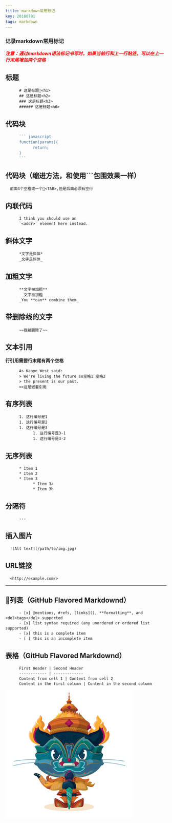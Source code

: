 ```yaml
---
title: markdown常用标记
key: 20180701
tags: markdown
---
```

### 记录markdown常用标记
***<font color="red">注意：通过markdown语法标记书写时，如果当前行和上一行粘连，可以在上一行末尾增加两个空格</font>***
<!--more-->
## 标题
```
      # 这是标题<h1>
      ## 这是标题<h2>
      ### 这是标题<h3>
      ###### 这是标题<h6>
```
## 代码块
``` javascript
      ``` javascript
      function(params){
            return;
      }
      ```
```
## 代码块（缩进方法，和使用```包围效果一样）
      前面4个空格或一个<TAB>,但是后面必须有空行

## 内联代码
```
      I think you should use an
      `<addr>` element here instead. 
```
## 斜体文字
```
      *文字是斜体*
      _文字是斜体_
```
## 加粗文字
```
      **文字被加粗**
      __文字被加粗__
      _You **can** combine them_
```
## 带删除线的文字
```
      ~~我被删除了~~
```
## 文本引用
**行引用需要行末尾有两个空格**
```
      As Kanye West said:
      > We're living the future so空格1 空格2
      > the present is our past.
      >>这是嵌套引用  
```
## 有序列表
```
      1. 这行编号是1
      1. 这行编号是2
      1. 这行编号是3
            1. 这行编号是3-1
            1. 这行编号是3-2
```
## 无序列表
```
      * Item 1
      * Item 2
      * Item 3
            * Item 3a
            * Item 3b
```
## 分隔符
```
      ---
```
## 插入图片
      ![Alt text](/path/to/img.jpg)

## URL链接
      <http://example.com/>

---------

## 列表（GitHub Flavored Markdownd）
```
      - [x] @mentions, #refs, [links](), **formatting**, and <del>tags</del> supported
      - [x] list syntax required (any unordered or ordered list supported)
      - [x] this is a complete item
      - [ ] this is an incomplete item
```
## 表格（GitHub Flavored Markdownd）
```
      First Header | Second Header
      ------------ | -------------
      Content from cell 1 | Content from cell 2
      Content in the first column | Content in the second column   
```
<img src='/assets/images/posts/yaktocat.png' >  